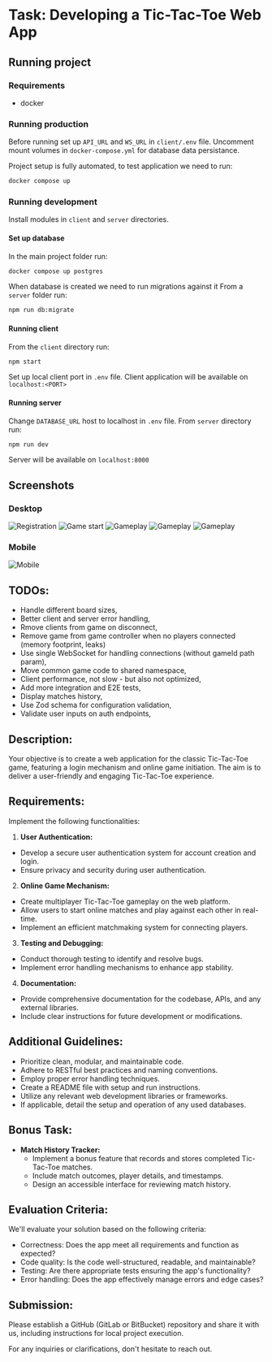# Task: Developing a Tic-Tac-Toe Web App

## Running project
### Requirements
- docker

### Running production
Before running set up `API_URL` and `WS_URL` in `client/.env` file.
Uncomment mount volumes in `docker-compose.yml` for database data persistance.

Project setup is fully automated, to test application we need to run:
```sh
docker compose up
```
### Running development
Install modules in `client` and `server` directories.
#### Set up database
In the main project folder run:
```sh
docker compose up postgres
```
When database is created we need to run migrations against it
From a `server` folder run:
```sh
npm run db:migrate
```
#### Running client
From the `client` directory run:
```sh
npm start
```
Set up local client port in `.env` file.
Client application will be available on `localhost:<PORT>`

#### Running server
Change `DATABASE_URL` host to localhost in `.env` file.
From `server` directory run:
```sh
npm run dev
```
Server will be available on `localhost:8000`

## Screenshots
### Desktop
![Registration](./screenshots/screen-register.png "Registration")
![Game start](./screenshots/screen-play.png "Game Start")
![Gameplay](./screenshots/screen-gameplay1.png "Gameplay")
![Gameplay](./screenshots/screen-gameplay2.png "Gameplay")
![Gameplay](./screenshots/screen-gameplay3.png "Gameplay")
### Mobile
![Mobile](./screenshots/mobile.png "Mobile")


## TODOs:
- Handle different board sizes,
- Better client and server error handling,
- Rmove clients from game on disconnect,
- Remove game from game controller when no players connected (memory footprint, leaks)
- Use single WebSocket for handling connections (without gameId path param),
- Move common game code to shared namespace,
- Client performance, not slow - but also not optimized,
- Add more integration and E2E tests,
- Display matches history,
- Use Zod schema for configuration validation,
- Validate user inputs on auth endpoints,

## Description:

Your objective is to create a web application for the classic Tic-Tac-Toe game, featuring a login mechanism and online game initiation. The aim is to deliver a user-friendly and engaging Tic-Tac-Toe experience.

## Requirements:

Implement the following functionalities:

1. **User Authentication:**
  
  - Develop a secure user authentication system for account creation and login.
  - Ensure privacy and security during user authentication.
2. **Online Game Mechanism:**
  
  - Create multiplayer Tic-Tac-Toe gameplay on the web platform.
  - Allow users to start online matches and play against each other in real-time.
  - Implement an efficient matchmaking system for connecting players.
3. **Testing and Debugging:**
  
  - Conduct thorough testing to identify and resolve bugs.
  - Implement error handling mechanisms to enhance app stability.
4. **Documentation:**
  
  - Provide comprehensive documentation for the codebase, APIs, and any external libraries.
  - Include clear instructions for future development or modifications.

## Additional Guidelines:

- Prioritize clean, modular, and maintainable code.
- Adhere to RESTful best practices and naming conventions.
- Employ proper error handling techniques.
- Create a README file with setup and run instructions.
- Utilize any relevant web development libraries or frameworks.
- If applicable, detail the setup and operation of any used databases.

## Bonus Task:

- **Match History Tracker:**
  - Implement a bonus feature that records and stores completed Tic-Tac-Toe matches.
  - Include match outcomes, player details, and timestamps.
  - Design an accessible interface for reviewing match history.

## Evaluation Criteria:

We'll evaluate your solution based on the following criteria:

- Correctness: Does the app meet all requirements and function as expected?
- Code quality: Is the code well-structured, readable, and maintainable?
- Testing: Are there appropriate tests ensuring the app's functionality?
- Error handling: Does the app effectively manage errors and edge cases?

## Submission:

Please establish a GitHub (GitLab or BitBucket) repository and share it with us, including instructions for local project execution.

For any inquiries or clarifications, don't hesitate to reach out.
